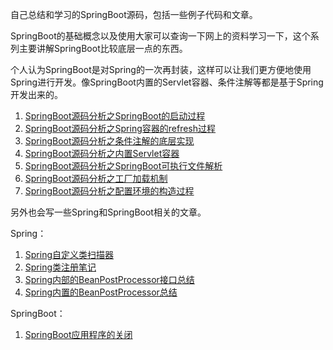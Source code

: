 自己总结和学习的SpringBoot源码，包括一些例子代码和文章。

SpringBoot的基础概念以及使用大家可以查询一下网上的资料学习一下，这个系列主要讲解SpringBoot比较底层一点的东西。

个人认为SpringBoot是对Spring的一次再封装，这样可以让我们更方便地使用Spring进行开发。像SpringBoot内置的Servlet容器、条件注解等都是基于Spring开发出来的。

1. [SpringBoot源码分析之SpringBoot的启动过程](http://fangjian0423.github.io/2017/04/30/springboot-startup-analysis/)
2. [SpringBoot源码分析之Spring容器的refresh过程](http://fangjian0423.github.io/2017/05/10/springboot-context-refresh/)
3. [SpringBoot源码分析之条件注解的底层实现](http://fangjian0423.github.io/2017/05/16/springboot-condition-annotation/)
4. [SpringBoot源码分析之内置Servlet容器](http://fangjian0423.github.io/2017/05/22/springboot-embedded-servlet-container/)
5. [SpringBoot源码分析之SpringBoot可执行文件解析](http://fangjian0423.github.io/2017/05/31/springboot-executable-jar/)
6. [SpringBoot源码分析之工厂加载机制](http://fangjian0423.github.io/2017/06/05/springboot-factory-loading-mechanism/)
7. [SpringBoot源码分析之配置环境的构造过程](http://fangjian0423.github.io/2017/06/10/springboot-environment-analysis)

另外也会写一些Spring和SpringBoot相关的文章。

Spring：

1. [Spring自定义类扫描器](http://fangjian0423.github.io/2017/06/11/spring-custom-component-provider/)
2. [Spring类注册笔记](http://fangjian0423.github.io/2017/06/15/spring-bean-register-note/)
3. [Spring内部的BeanPostProcessor接口总结](http://fangjian0423.github.io/2017/06/20/spring-bean-post-processor/)
4. [Spring内置的BeanPostProcessor总结](http://fangjian0423.github.io/2017/06/24/spring-embedded-bean-post-processor/)

SpringBoot：

1. [SpringBoot应用程序的关闭](http://fangjian0423.github.io/2017/06/28/springboot-application-exit/)
